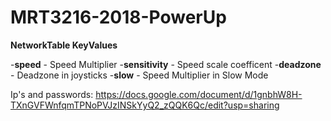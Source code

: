 # MRT3216-2018-PowerUp

**NetworkTable KeyValues**

-**speed** - Speed Multiplier
-**sensitivity** - Speed scale coefficent
-**deadzone** - Deadzone in joysticks
-**slow** - Speed Multiplier in Slow Mode


Ip's and passwords: https://docs.google.com/document/d/1gnbhW8H-TXnGVFWnfqmTPNoPVJzINSkYyQ2_zQQK6Qc/edit?usp=sharing
